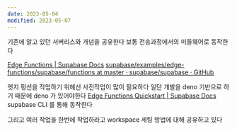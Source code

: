 ```yaml
---
date: 2023-05-04
modified: 2023-05-07
---
```


기존에 알고 있던 서버리스와 개념을 공유한다
보통 전송과정에서의 미들웨어로 동작한다

[Edge Functions | Supabase Docs](https://supabase.com/docs/guides/functions)
[supabase/examples/edge-functions/supabase/functions at master · supabase/supabase · GitHub](https://github.com/supabase/supabase/tree/master/examples/edge-functions/supabase/functions)

엣지 펑션을 작업하기 위해선 사전작업이 많이 필요하다 일단 개발을 deno 기반으로 하기 때문에 deno 가 있어야한다
[Edge Functions Quickstart | Supabase Docs](https://supabase.com/docs/guides/functions/quickstart)
supabase CLI 를 통해 동작한다

그리고 여러 작업을 한번에 작업하라고 workspace 세팅 방법에 대해 공유하고 있다
